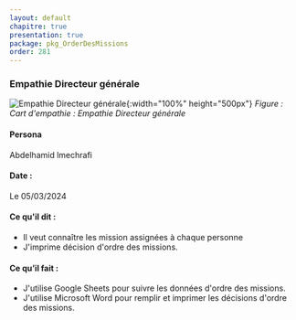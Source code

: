```yaml
---
layout: default
chapitre: true
presentation: true
package: pkg_OrderDesMissions
order: 281
---
```


### Empathie Directeur générale

![Empathie Directeur générale](/gestion-personnels/diagrammes/pkg_OrderDesMissions/empathie-Directeur_pkg_OrdreDesMissions.svg){:width="100%" height="500px"}
*Figure : Cart d'empathie : Empathie Directeur générale*

<!-- note -->

#### Persona
Abdelhamid lmechrafi

#### Date :
Le 05/03/2024

#### Ce qu'il dit :
- Il veut connaître les mission assignées à chaque personne
- J'imprime décision d'ordre des missions.

#### Ce qu’il fait :
- J'utilise Google Sheets pour suivre les données d'ordre des missions.
- J'utilise Microsoft Word pour remplir et imprimer les décisions d'ordre des missions.

<!-- new slide -->